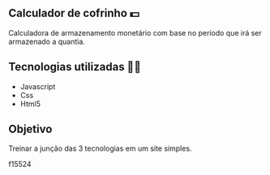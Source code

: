 ## Calculador de cofrinho 💵

Calculadora de armazenamento monetário com base no período que irá ser armazenado a quantia.

## Tecnologias utilizadas 🧑‍💻

- Javascript
- Css
- Html5
 
 ## Objetivo

 Treinar a junção das 3 tecnologias em um site simples.

 f15524